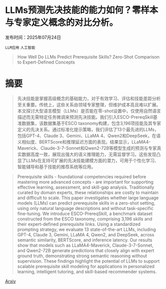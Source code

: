 # LLMs预测先决技能的能力如何？零样本与专家定义概念的对比分析。

发布时间：2025年07月24日

`LLM应用` `人工智能`

> How Well Do LLMs Predict Prerequisite Skills? Zero-Shot Comparison to Expert-Defined Concepts

# 摘要

> 先决技能是掌握高级概念的基础能力，对于有效学习、评估和技能差距分析至关重要。传统上，这些关系由领域专家整理，但维护成本高且难以扩展。本文探讨大型语言模型（LLMs）是否能在零-shot设置中，仅使用自然语言描述而无需特定任务微调来预测先决技能。我们引入ESCO-PrereqSkill基准数据集，该数据集基于ESCO taxonomy构建，包含3,196项技能及其专家定义的先决关系。通过标准化提示策略，我们评估了13个最先进的LLMs，包括GPT-4、Claude 3、Gemini、LLaMA 4、Qwen2和DeepSeek，在语义相似度、BERTScore和推理延迟方面的表现。结果显示，LLaMA4-Maverick、Claude-3-7-Sonnet和Qwen2-72B等模型生成的预测与专家真实数据高度一致，展现出强大的语义推理能力，无需监督学习。这些发现凸显了LLMs在支持可扩展的先决技能建模方面的潜力，可用于个性化学习、智能辅导和基于技能的推荐系统等应用。

> Prerequisite skills - foundational competencies required before mastering more advanced concepts - are important for supporting effective learning, assessment, and skill-gap analysis. Traditionally curated by domain experts, these relationships are costly to maintain and difficult to scale. This paper investigates whether large language models (LLMs) can predict prerequisite skills in a zero-shot setting, using only natural language descriptions and without task-specific fine-tuning. We introduce ESCO-PrereqSkill, a benchmark dataset constructed from the ESCO taxonomy, comprising 3,196 skills and their expert-defined prerequisite links. Using a standardized prompting strategy, we evaluate 13 state-of-the-art LLMs, including GPT-4, Claude 3, Gemini, LLaMA 4, Qwen2, and DeepSeek, across semantic similarity, BERTScore, and inference latency. Our results show that models such as LLaMA4-Maverick, Claude-3-7-Sonnet, and Qwen2-72B generate predictions that closely align with expert ground truth, demonstrating strong semantic reasoning without supervision. These findings highlight the potential of LLMs to support scalable prerequisite skill modeling for applications in personalized learning, intelligent tutoring, and skill-based recommender systems.

[Arxiv](https://arxiv.org/abs/2507.18479)